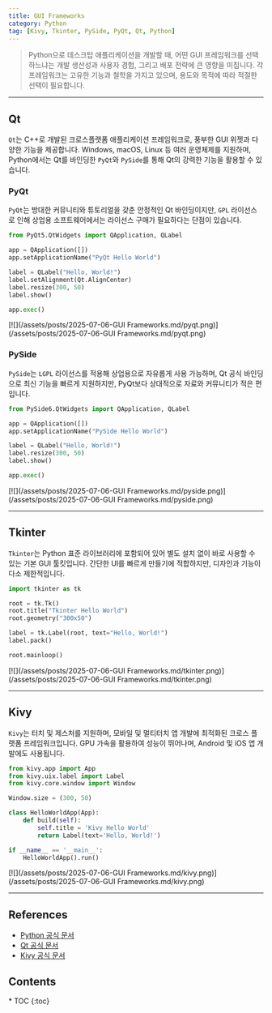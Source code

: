 ```yaml
---
title: GUI Frameworks
category: Python
tag: [Kivy, Tkinter, PySide, PyQt, Qt, Python]
---
```


> Python으로 데스크탑 애플리케이션을 개발할 때, 어떤 GUI 프레임워크를 선택하느냐는 개발 생산성과 사용자 경험, 그리고 배포 전략에 큰 영향을 미칩니다. 각 프레임워크는 고유한 기능과 철학을 가지고 있으며, 용도와 목적에 따라 적절한 선택이 필요합니다.

---

## Qt
`Qt`는 C++로 개발된 크로스플랫폼 애플리케이션 프레임워크로, 풍부한 GUI 위젯과 다양한 기능을 제공합니다.
Windows, macOS, Linux 등 여러 운영체제를 지원하며, Python에서는 Qt를 바인딩한 `PyQt`와 `PySide`를 통해 Qt의 강력한 기능을 활용할 수 있습니다.

### PyQt 
`PyQt`는 방대한 커뮤니티와 튜토리얼을 갖춘 안정적인 Qt 바인딩이지만, `GPL` 라이선스로 인해 상업용 소프트웨어에서는 라이선스 구매가 필요하다는 단점이 있습니다.

```python
from PyQt5.QtWidgets import QApplication, QLabel

app = QApplication([])
app.setApplicationName("PyQt Hello World")

label = QLabel("Hello, World!")
label.setAlignment(Qt.AlignCenter)
label.resize(300, 50)
label.show()

app.exec()
```

[![](/assets/posts/2025-07-06-GUI Frameworks.md/pyqt.png)](/assets/posts/2025-07-06-GUI Frameworks.md/pyqt.png)

### PySide
`PySide`는 `LGPL` 라이선스를 적용해 상업용으로 자유롭게 사용 가능하며, Qt 공식 바인딩으로 최신 기능을 빠르게 지원하지만, PyQt보다 상대적으로 자료와 커뮤니티가 적은 편입니다.

```python
from PySide6.QtWidgets import QApplication, QLabel

app = QApplication([])
app.setApplicationName("PySide Hello World")

label = QLabel("Hello, World!")
label.resize(300, 50)
label.show()

app.exec()
```

[![](/assets/posts/2025-07-06-GUI Frameworks.md/pyside.png)](/assets/posts/2025-07-06-GUI Frameworks.md/pyside.png)

---

## Tkinter
`Tkinter`는 Python 표준 라이브러리에 포함되어 있어 별도 설치 없이 바로 사용할 수 있는 기본 GUI 툴킷입니다. 간단한 UI를 빠르게 만들기에 적합하지만, 디자인과 기능이 다소 제한적입니다.

```python
import tkinter as tk

root = tk.Tk()
root.title("Tkinter Hello World")
root.geometry("300x50")

label = tk.Label(root, text="Hello, World!")
label.pack()

root.mainloop()
```

[![](/assets/posts/2025-07-06-GUI Frameworks.md/tkinter.png)](/assets/posts/2025-07-06-GUI Frameworks.md/tkinter.png)

---

## Kivy
`Kivy`는 터치 및 제스처를 지원하며, 모바일 및 멀티터치 앱 개발에 최적화된 크로스 플랫폼 프레임워크입니다. GPU 가속을 활용하여 성능이 뛰어나며, Android 및 iOS 앱 개발에도 사용됩니다.

```python
from kivy.app import App
from kivy.uix.label import Label
from kivy.core.window import Window

Window.size = (300, 50)

class HelloWorldApp(App):
    def build(self):
        self.title = 'Kivy Hello World'
        return Label(text='Hello, World!')

if __name__ == '__main__':
    HelloWorldApp().run()
```

[![](/assets/posts/2025-07-06-GUI Frameworks.md/kivy.png)](/assets/posts/2025-07-06-GUI Frameworks.md/kivy.png)

---

## References
- [Python 공식 문서](https://docs.python.org/3/)
- [Qt 공식 문서](https://doc.qt.io/qtforpython-6/)
- [Kivy 공식 문서](https://kivy.org/doc/stable/)

<nav class="post-toc" markdown="1">
  <h2>Contents</h2>
* TOC
{:toc}
</nav>
